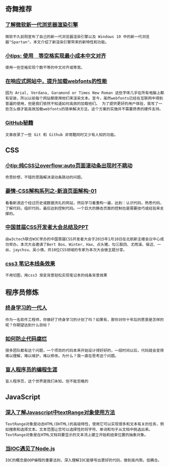 
## 奇舞推荐

### [了解微软新一代浏览器渲染引擎](http://www.smashingmagazine.com/2015/01/26/inside-microsofts-new-rendering-engine-project-spartan/)

    微软不久前刚宣布了自己的新一代浏览器渲染引擎以及 Windows 10 中的新一代浏览器"Spartan"。本文介绍了新渲染引擎带来的新特性和功能。

### [小tips: 使用　等空格实现最小成本中文对齐](http://www.zhangxinxu.com/wordpress/2015/01/tips-blank-character-chinese-align/)

    使用一些空格实现个数不等的中文对齐或等宽。

### [在响应式网站中，提升加载webfonts的性能](http://blog.51yuekan.com/2015/01/05/2014-01-05-%E5%9C%A8%E5%93%8D%E5%BA%94%E5%BC%8F%E7%BD%91%E7%AB%99%E4%B8%AD%EF%BC%8C%E6%8F%90%E5%8D%87%E5%8A%A0%E8%BD%BDwebfonts%E7%9A%84%E6%80%A7%E8%83%BD/)

    因为 Arial, Verdana, Garamond or Times New Roman 这些字体几乎在所有电脑上都有安装，所以以前每个网站都使用他们来渲染文本。至今，虽然webfonts已经在互联网中得到普遍的使用，但是我们依然不知道如何高效的加载他们。 为了提供更好的用户体验，我写了一些怎么做才能高效加载webfonts的简单解决方法，这个方案的实施并不需要昂贵的硬件支持。

### [GitHub秘籍](https://github.com/tiimgreen/github-cheat-sheet/blob/master/README.zh-cn.md)

    文章收录了一些 Git 和 Github 非常酷同时又少有人知的功能。

## CSS

### [小tip:纯CSS让overflow:auto页面滚动条出现时不跳动](http://www.zhangxinxu.com/wordpress/2015/01/css-page-scrollbar-toggle-center-no-jumping/)

    奇思妙想，不错的思路解决滚动条跳动的问题。

### [豪情-CSS解构系列之-新浪页面解构-01](http://www.html-js.com/article/CSS-series-CSS-series-Pride-deconstruction-deconstruction-Deconstruction--Sina-page-01)

    看看新浪这个经过历史或数据洗礼的网站，然后学习着重构一遍，达到：认识代码，熟悉代码，了解代码，组织代码，最后达到控制代码。一个巨大的静态页面的控制也是需要技巧或经验来支撑的。

### [中国首届CSS开发者大会总结及PPT](http://www.w3ctech.com/topic/733)

    由w3ctech联合W3C举办的中国首届CSS开发者大会于2015年1月10日在北航新主楼会议中心成功举办。本次大会邀请了Bert Bos、Winter、Hax、点头猪，勾三股四、尤雨溪、侯迈、一丝、jaychsu、吴小倩，共10位CSS领域的专家为本次大会做主题分享。

### [css3 笔记本线条效果](http://lea.verou.me/css3patterns/#lined-paper)

    不用切图，用css3 渐变背景轻松实现笔记本的线条背景效果

## 程序员修炼

### [终身学习的一代人](http://objccn.io/issue-20-1/)

    作为一名软件工程师，你做好了终身学习的计划了吗？如果有，那你对你十年后的愿景是怎样的呢？你期望达到什么目标？

### [如何防止代码腐烂](http://blog.jobbole.com/5643/)

    很多团队都有这个问题，一个项目的代码本来开始设计得好好的，一段时间以后，代码就会变得难以理解，难以维护，难以修改。为什么？我一直在思考这个问题。

### [盲人程序员的编程生涯](http://www.ituring.com.cn/article/details/1346)

    盲人程序员，这个世界是我们未知，但不能忽略的

## JavaScript

### [深入了解Javascript中textRange对象使用方法](http://www.html-js.com/article/2620)

    TextRange对象是动态HTML(DHTML)的高级特性，使用它可以实现很多和文本有关的任务，例如搜索和选择文本。文本范围让您可以选择性的将字符、单词和句子从文档中挑选出来。TextRange对象是在HTML文档将要显示的文本流上建立开始和结束位置的抽象对象。

### [当IOC遇见了Node.js](http://www.infoq.com/cn/articles/ioc-meet-nodejs)

    IOC的概念是OOP编程的重要法则，深入理解IOC能够写出更好的代码，做到高内聚。低耦合。
